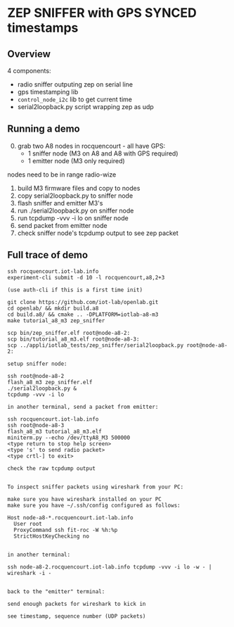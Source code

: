ZEP SNIFFER with GPS SYNCED timestamps
======================================


Overview
--------

4 components:
- radio sniffer outputing zep on serial line
- gps timestamping lib
- `control_node_i2c` lib to get current time
- serial2loopback.py script wrapping zep as udp

Running a demo
--------------

0. grab two A8 nodes in rocquencourt - all have GPS:
   - 1 sniffer node (M3 on A8 and A8 with GPS required)
   - 1 emitter node (M3 only required)

nodes need to be in range radio-wize

1. build M3 firmware files and copy to nodes
2. copy serial2loopback.py to sniffer node
3. flash sniffer and emitter M3's
4. run ./serial2loopback.py on sniffer node
5. run tcpdump -vvv -i lo on sniffer node
6. send packet from emitter node
7. check sniffer node's tcpdump output to see zep packet

Full trace of demo
------------------
```
ssh rocquencourt.iot-lab.info
experiment-cli submit -d 10 -l rocquencourt,a8,2+3

(use auth-cli if this is a first time init)

git clone https://github.com/iot-lab/openlab.git
cd openlab/ && mkdir build.a8
cd build.a8/ && cmake .. -DPLATFORM=iotlab-a8-m3
make tutorial_a8_m3 zep_sniffer

scp bin/zep_sniffer.elf root@node-a8-2:
scp bin/tutorial_a8_m3.elf root@node-a8-3:
scp ../appli/iotlab_tests/zep_sniffer/serial2loopback.py root@node-a8-2:

setup sniffer node:

ssh root@node-a8-2
flash_a8_m3 zep_sniffer.elf
./serial2loopback.py &
tcpdump -vvv -i lo

in another terminal, send a packet from emitter:

ssh rocquencourt.iot-lab.info
ssh root@node-a8-3
flash_a8_m3 tutorial_a8_m3.elf
miniterm.py --echo /dev/ttyA8_M3 500000
<type return to stop help screen>
<type 's' to send radio packet>
<type crtl-] to exit>

check the raw tcpdump output


To inspect sniffer packets using wireshark from your PC:

make sure you have wireshark installed on your PC
make sure you have ~/.ssh/config configured as follows:

Host node-a8-*.rocquencourt.iot-lab.info
  User root
  ProxyCommand ssh fit-roc -W %h:%p
  StrictHostKeyChecking no


in another terminal:

ssh node-a8-2.rocquencourt.iot-lab.info tcpdump -vvv -i lo -w - | wireshark -i -


back to the "emitter" terminal:

send enough packets for wireshark to kick in

see timestamp, sequence number (UDP packets)
```
